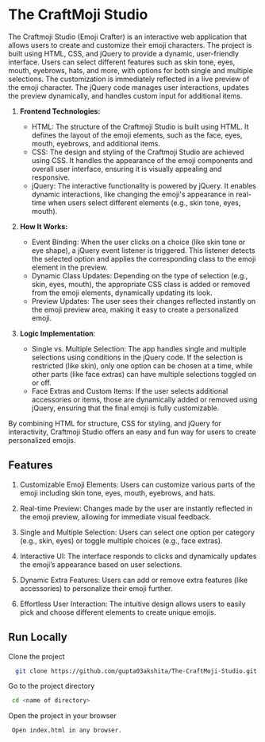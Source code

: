 
#   The CraftMoji Studio

The Craftmoji Studio (Emoji Crafter) is an interactive web application that allows users to create and customize their emoji characters. The project is built using HTML, CSS, and jQuery to provide a dynamic, user-friendly interface. Users can select different features such as skin tone, eyes, mouth, eyebrows, hats, and more, with options for both single and multiple selections. The customization is immediately reflected in a live preview of the emoji character. The jQuery code manages user interactions, updates the preview dynamically, and handles custom input for additional items.

1. **Frontend Technologies:**
   - HTML: The structure of the Craftmoji Studio is built using HTML. It defines the layout of the emoji elements, such as the face, eyes, mouth, eyebrows, and additional items.
   - CSS: The design and styling of the Craftmoji Studio are achieved using CSS. It handles the appearance of the emoji components and overall user interface, ensuring it is visually appealing and responsive.
   - jQuery: The interactive functionality is powered by jQuery. It enables dynamic interactions, like changing the emoji's appearance in real-time when users select different elements (e.g., skin tone, eyes, mouth).
   
2. **How It Works:**
   - Event Binding: When the user clicks on a choice (like skin tone or eye shape), a jQuery event listener is triggered. This listener detects the selected option and applies the corresponding class to the emoji element in the preview.
   - Dynamic Class Updates: Depending on the type of selection (e.g., skin, eyes, mouth), the appropriate CSS class is added or removed from the emoji elements, dynamically updating its look.
   - Preview Updates: The user sees their changes reflected instantly on the emoji preview area, making it easy to create a personalized emoji.

3. **Logic Implementation**: 
   - Single vs. Multiple Selection: The app handles single and multiple selections using conditions in the jQuery code. If the selection is restricted (like skin), only one option can be chosen at a time, while other parts (like face extras) can have multiple selections toggled on or off.
   - Face Extras and Custom Items: If the user selects additional accessories or items, those are dynamically added or removed using jQuery, ensuring that the final emoji is fully customizable.

By combining HTML for structure, CSS for styling, and jQuery for interactivity, Craftmoji Studio offers an easy and fun way for users to create personalized emojis.

## Features

1. Customizable Emoji Elements: Users can customize various parts of the emoji including skin tone, eyes, mouth, eyebrows, and hats.

2. Real-time Preview: Changes made by the user are instantly reflected in the emoji preview, allowing for immediate visual feedback.

3. Single and Multiple Selection: Users can select one option per category (e.g., skin, eyes) or toggle multiple choices (e.g., face extras).

4. Interactive UI: The interface responds to clicks and dynamically updates the emoji’s appearance based on user selections.

5. Dynamic Extra Features: Users can add or remove extra features (like accessories) to personalize their emoji further.

6. Effortless User Interaction: The intuitive design allows users to easily pick and choose different elements to create unique emojis.
## Run Locally

Clone the project

```bash
  git clone https://github.com/gupta03akshita/The-CraftMoji-Studio.git
```

Go to the project directory

```bash
 cd <name of directory>
```

Open the project in your browser

```
 Open index.html in any browser.

